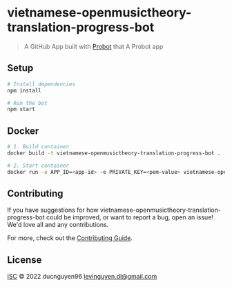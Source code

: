 # vietnamese-openmusictheory-translation-progress-bot

> A GitHub App built with [Probot](https://github.com/probot/probot) that A Probot app

## Setup

```sh
# Install dependencies
npm install

# Run the bot
npm start
```

## Docker

```sh
# 1. Build container
docker build -t vietnamese-openmusictheory-translation-progress-bot .

# 2. Start container
docker run -e APP_ID=<app-id> -e PRIVATE_KEY=<pem-value> vietnamese-openmusictheory-translation-progress-bot
```

## Contributing

If you have suggestions for how vietnamese-openmusictheory-translation-progress-bot could be improved, or want to report a bug, open an issue! We'd love all and any contributions.

For more, check out the [Contributing Guide](CONTRIBUTING.md).

## License

[ISC](LICENSE) © 2022 ducnguyen96 <levinguyen.dl@gmail.com>
